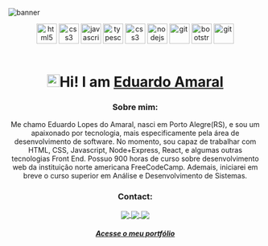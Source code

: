 ![banner](https://user-images.githubusercontent.com/89494820/158089202-340b4bbd-1749-4ca9-bb0e-550830df1303.png)

  <span align="center">
   <p>
      <img src="https://cdn.jsdelivr.net/gh/devicons/devicon/icons/html5/html5-plain.svg" alt="html5" width="40" height="40"/>
   </span>
   <span>
      <img src="https://cdn.jsdelivr.net/gh/devicons/devicon/icons/css3/css3-plain.svg" alt="css3" width="40" height="40"/>
   </span>
   <span>
      <img src="https://cdn.jsdelivr.net/gh/devicons/devicon/icons/javascript/javascript-original.svg" alt="javascript" width="40" height="40"/>
   </span>
      <img src="https://cdn.jsdelivr.net/gh/devicons/devicon/icons/typescript/typescript-plain.svg" alt="typescript" width="40" height="40" />
     <span>
      <img src="https://cdn.jsdelivr.net/gh/devicons/devicon/icons/react/react-original.svg" alt="css3" width="40" height="40"/>
   </span>
 
   <span>
      <img src="https://cdn.jsdelivr.net/gh/devicons/devicon/icons/nodejs/nodejs-original.svg" alt="nodejs" width="40" height="40"/>
   </span>
  <span>
      <img src="https://cdn.jsdelivr.net/gh/devicons/devicon/icons/materialui/materialui-original.svg" alt="git" width="40" height="40" />
   </span>
   <span>
<img src="https://cdn.jsdelivr.net/gh/devicons/devicon/icons/postgresql/postgresql-original.svg" alt="bootstrap" width="40" height="40"/>   
   </span>
   <span>
      <img src="https://cdn.jsdelivr.net/gh/devicons/devicon/icons/git/git-original.svg" alt="git" width="40" height="40"/>
   </span>

<br/>
<br/>

<h1 align="center"><img src="https://media.giphy.com/media/hvRJCLFzcasrR4ia7z/giphy.gif" width="25px">Hi! I am <a href="https://eduardoamaral.netlify.app/" target="_blank">Eduardo Amaral</a> </h1></img>



<h3 align="center">Sobre mim:</h3>
<p>Me chamo Eduardo Lopes do Amaral, nasci em Porto Alegre(RS), e sou um apaixonado por tecnologia, mais especificamente pela área de desenvolvimento de
  software. No momento, sou capaz de trabalhar com HTML, CSS, Javascript, Node+Express, React, e algumas outras tecnologias Front End. Possuo 900 horas de curso sobre desenvolvimento web da instituição
  norte americana FreeCodeCamp.
  Ademais, iniciarei em breve o curso superior em Análise e Desenvolvimento de Sistemas.</p>






<h3 align="center">Contact:</h3>

<p align="center">
  <a href="mailto:eduardo.lopes.amaral@outlook.com?subject=subject">
    <img
      align="center"
      src="https://img.shields.io/badge/Email-1C1C1C?style=for-the-badge&logo=gmail&logoColor=00FFFF"
    />
  </a>
  <a href="https://api.whatsapp.com/send?phone=5551996559891&text=Ol%C3%A1%2C%20acabei%20de%20acessar%20o%20seu%20portf%C3%B3lio%20e...">
    <img
      align="center"
      src="https://img.shields.io/badge/Whatsapp-1C1C1C?style=for-the-badge&logo=whatsapp&logoColor=00FFFF"
    />
  </a>
  <a href="https://www.linkedin.com/in/eduardo-amaral-2a4097226/">
    <img
         align="center"
         src="https://img.shields.io/badge/LinkedIn-1C1C1C?style=for-the-badge&logo=linkedin&logoColor=00FFFF"
  </a>
 
</p>
<a href="https://eduardoamaral.netlify.app/" target="_blank"><h5 align="center">Acesse o meu portfólio</a> </h5> 




